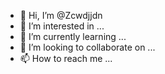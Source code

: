 - 👋 Hi, I’m @Zcwdjjdn
- 👀 I’m interested in ...
- 🌱 I’m currently learning ...
- 💞️ I’m looking to collaborate on ...
- 📫 How to reach me ...

<!---
Zcwdjjdn/Zcwdjjdn is a ✨ special ✨ repository because its `README.md` (this file) appears on your GitHub profile.
You can click the Preview link to take a look at your changes.
--->
